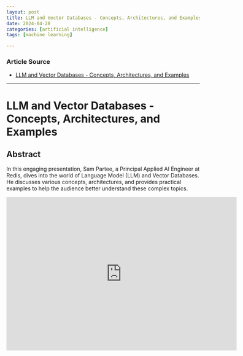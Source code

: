 ```yaml
---
layout: post
title: LLM and Vector Databases - Concepts, Architectures, and Examples
date: 2024-04-28
categories: [artificial intelligence]
tags: [machine learning]

---
```


### Article Source


* [LLM and Vector Databases - Concepts, Architectures, and Examples](https://www.youtube.com/watch?v=zEX3xVxSqqM)

---



# LLM and Vector Databases - Concepts, Architectures, and Examples

## Abstract

In this engaging presentation, Sam Partee, a Principal Applied AI Engineer at Redis, dives into the world of Language Model (LLM) and Vector Databases. He discusses various concepts, architectures, and provides practical examples to help the audience better understand these complex topics.

<iframe width="600" height="400" src="https://www.youtube.com/embed/zEX3xVxSqqM?si=wkMf92TqHUqcXgEn" title="YouTube video player" frameborder="0" allow="accelerometer; autoplay; clipboard-write; encrypted-media; gyroscope; picture-in-picture; web-share" referrerpolicy="strict-origin-when-cross-origin" allowfullscreen></iframe>